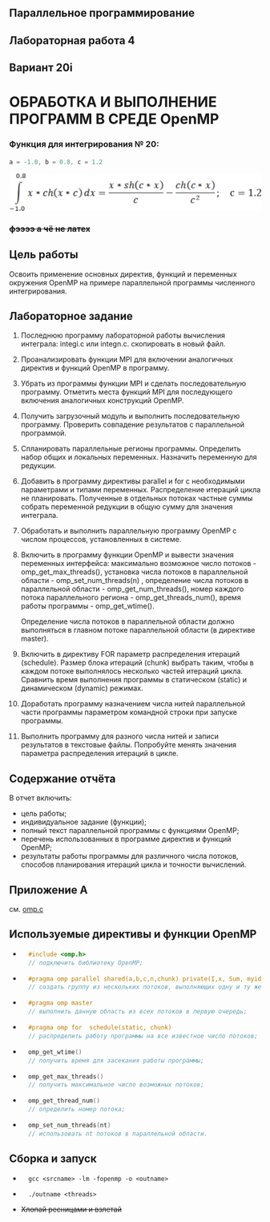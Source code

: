 ## Параллельное программирование
## Лабораторная работа 4
## Вариант 20i

# ОБРАБОТКА И ВЫПОЛНЕНИЕ ПРОГРАММ В СРЕДЕ OpenMP

### Функция для интегрирования № 20:
```c
a = -1.0, b = 0.8, c = 1.2
```
![](src/ext/task20.png)
### ~~фээээ а чё не латех~~
## Цель работы
Освоить применение основных директив, функций и переменных окружения OpenMP на примере параллельной программы численного интегрирования.

## Лабораторное задание

1. Последнюю программу лабораторной работы вычисления интеграла: integi.c или integn.c. скопировать в новый файл.

2. Проанализировать функции MPI для включении аналогичных директив и функций OpenMP в программу.

3. Убрать из программы функции MPI  и сделать последовательную программу. Отметить места функций MPI для последующего включения аналогичных конструкций OpenMP.

4. Получить загрузочный модуль и выполнить последовательную программу. Проверить совпадение результатов с параллельной программой.

5. Спланировать параллельные регионы программы. Определить набор общих и локальных переменных. Назначить переменную для редукции.

6. Добавить в программу директивы parallel и for с необходимыми параметрами и типами переменных. Распределение итераций цикла не планировать. Полученные в отдельных потоках частные суммы собрать  переменной редукции в общую сумму для значения интеграла.

7. Обработать и выполнить параллельную программу OpenMP с числом процессов, установленных в системе.

8. Включить в программу функции OpenMP и вывести значения переменных        интерфейса:
    максимально возможное число потоков - omp_get_max_threads(),
    установка числа потоков в параллельной области - omp_set_num_threads(n) ,
    определение числа потоков в параллельной области - omp_get_num_threads(),
    номер каждого потока параллельного региона - omp_get_threads_num(),
    время работы программы - omp_get_wtime().

    Определение числа потоков в параллельной области должно выполняться в главном потоке параллельной области (в директиве master).

9. Включить в директиву FOR параметр распределения итераций (schedule). Размер блока итераций (chunk) выбрать таким, чтобы в каждом потоке выполнялось несколько частей итераций цикла. Сравнить время выполнения программы в статическом (static) и динамическом (dynamic) режимах.

10. Доработать программу назначением числа нитей параллельной части программы параметром командной строки при запуске программы.

11. Выполнить программу для разного числа нитей и записи результатов в текстовые файлы. Попробуйте менять значения параметра распределения итераций в цикле.

## Содержание отчёта 

В отчет включить:
*  цель работы;
*  индивидуальное задание (функции);
*  полный текст параллельной программы  с функциями OpenMP;
*  перечень использованных в программе директив и функций OpenMP;
*  результаты работы программы для различного числа потоков, способов планирования итераций цикла и точности вычислений. 


## Приложение А
см.
[omp.c](src/ext/omp.c)

## Используемые директивы и функции OpenMP

* ```c
    #include <omp.h> 
    // подключить библиотеку OpenMP;
* ```c
    #pragma omp parallel shared(a,b,c,n,chunk) private(I,x, Sum, myid) reduction(+:Gsum) 
    // создать группу из нескольких потоков, выполняющих одну и ту же операцию, храня в каждом потоке копию переменной Gsum;
* ```c
    #pragma omp master 
    // выполнить данную область из всех потоков в первую очередь;
* ```c
    #pragma omp for  schedule(static, chunk) 
    // распределить работу программы на все известное число потоков;
* ```c
    omp_get_wtime() 
    // получить время для засекания работы программы;
* ```c
    omp_get_max_threads() 
    // получить максимальное число возможных потоков;
* ```c
    omp_get_thread_num() 
    // определить номер потока;
* ```c
    omp_set_num_threads(nt) 
    // использовать nt потоков в параллельной области.

## Сборка и запуск
* ```shell
    gcc <srcname> -lm -fopenmp -o <outname>
* ```shell
    ./outname <threads>
* ~~Хлопай ресницами и взлетай~~


